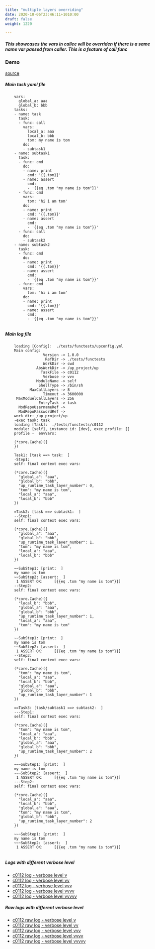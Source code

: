 ```yaml
---
title: "multiple layers overriding"
date: 2020-10-06T23:46:11+1010:00
draft: false
weight: 1220

---
```


##### This showcases the vars in callee will be overriden if there is a same name var passed from caller. This is a feature of call func


### Demo








[source](https://github.com/upcmd/up/blob/master/tests/functests/c0112.yml)

##### Main task yaml file
```
    vars:
      global_a: aaa
      global_b: bbb
    tasks:
    - name: task
      task:
      - func: call
        vars:
          local_a: aaa
          local_b: bbb
          tom: my name is tom
        do:
        - subtask1
    - name: subtask1
      task:
      - func: cmd
        do:
        - name: print
          cmd: '{{.tom}}'
        - name: assert
          cmd:
          - '{{eq .tom "my name is tom"}}'
      - func: cmd
        vars:
          tom: 'hi i am tom'
        do:
        - name: print
          cmd: '{{.tom}}'
        - name: assert
          cmd:
          - '{{eq .tom "my name is tom"}}'
      - func: call
        do:
        - subtask2
    - name: subtask2
      task:
      - func: cmd
        do:
        - name: print
          cmd: '{{.tom}}'
        - name: assert
          cmd:
          - '{{eq .tom "my name is tom"}}'
      - func: cmd
        vars:
          tom: 'hi i am tom'
        do:
        - name: print
          cmd: '{{.tom}}'
        - name: assert
          cmd:
          - '{{eq .tom "my name is tom"}}'
    
```
##### Main log file
```
    loading [Config]:  ./tests/functests/upconfig.yml
    Main config:
                 Version -> 1.0.0
                  RefDir -> ./tests/functests
                 WorkDir -> cwd
              AbsWorkDir -> /up_project/up
                TaskFile -> c0112
                 Verbose -> vvv
              ModuleName -> self
               ShellType -> /bin/sh
           MaxCallLayers -> 8
                 Timeout -> 3600000
     MaxModuelCallLayers -> 256
               EntryTask -> task
      ModRepoUsernameRef -> 
      ModRepoPasswordRef -> 
    work dir: /up_project/up
    -exec task: task
    loading [Task]:  ./tests/functests/c0112
    module: [self], instance id: [dev], exec profile: []
    profile -  envVars:
    
    (*core.Cache)({
    })
    
    Task1: [task ==> task:  ]
    -Step1:
    self: final context exec vars:
    
    (*core.Cache)({
      "global_a": "aaa",
      "global_b": "bbb",
      "up_runtime_task_layer_number": 0,
      "tom": "my name is tom",
      "local_a": "aaa",
      "local_b": "bbb"
    })
    
    =Task2: [task ==> subtask1:  ]
    --Step1:
    self: final context exec vars:
    
    (*core.Cache)({
      "global_a": "aaa",
      "global_b": "bbb",
      "up_runtime_task_layer_number": 1,
      "tom": "my name is tom",
      "local_a": "aaa",
      "local_b": "bbb"
    })
    
    ~~SubStep1: [print:  ]
    my name is tom
    ~~SubStep2: [assert:  ]
     1 ASSERT OK:     [{{eq .tom "my name is tom"}}]
    --Step2:
    self: final context exec vars:
    
    (*core.Cache)({
      "local_b": "bbb",
      "global_a": "aaa",
      "global_b": "bbb",
      "up_runtime_task_layer_number": 1,
      "local_a": "aaa",
      "tom": "my name is tom"
    })
    
    ~~SubStep1: [print:  ]
    my name is tom
    ~~SubStep2: [assert:  ]
     1 ASSERT OK:     [{{eq .tom "my name is tom"}}]
    --Step3:
    self: final context exec vars:
    
    (*core.Cache)({
      "tom": "my name is tom",
      "local_a": "aaa",
      "local_b": "bbb",
      "global_a": "aaa",
      "global_b": "bbb",
      "up_runtime_task_layer_number": 1
    })
    
    ==Task3: [task/subtask1 ==> subtask2:  ]
    ---Step1:
    self: final context exec vars:
    
    (*core.Cache)({
      "tom": "my name is tom",
      "local_a": "aaa",
      "local_b": "bbb",
      "global_a": "aaa",
      "global_b": "bbb",
      "up_runtime_task_layer_number": 2
    })
    
    ~~~SubStep1: [print:  ]
    my name is tom
    ~~~SubStep2: [assert:  ]
     1 ASSERT OK:     [{{eq .tom "my name is tom"}}]
    ---Step2:
    self: final context exec vars:
    
    (*core.Cache)({
      "local_a": "aaa",
      "local_b": "bbb",
      "global_a": "aaa",
      "tom": "my name is tom",
      "global_b": "bbb",
      "up_runtime_task_layer_number": 2
    })
    
    ~~~SubStep1: [print:  ]
    my name is tom
    ~~~SubStep2: [assert:  ]
     1 ASSERT OK:     [{{eq .tom "my name is tom"}}]
    
```


##### Logs with different verbose level
* [c0112 log - verbose level v](../../logs/c0112_v)
* [c0112 log - verbose level vv](../../logs/c0112_vv)
* [c0112 log - verbose level vvv](../../logs/c0112_vvvv)
* [c0112 log - verbose level vvvv](../../logs/c0112_vvvv)
* [c0112 log - verbose level vvvvv](../../logs/c0112_vvvvv)

##### Raw logs with different verbose level
* [c0112 raw log - verbose level v](../../reflogs/c0112_v.log)
* [c0112 raw log - verbose level vv](../../reflogs/c0112_vv.log)
* [c0112 raw log - verbose level vvv](../../reflogs/c0112_vvv.log)
* [c0112 raw log - verbose level vvvv](../../reflogs/c0112_vvvv.log)
* [c0112 raw log - verbose level vvvvv](../../reflogs/c0112_vvvvv.log)







